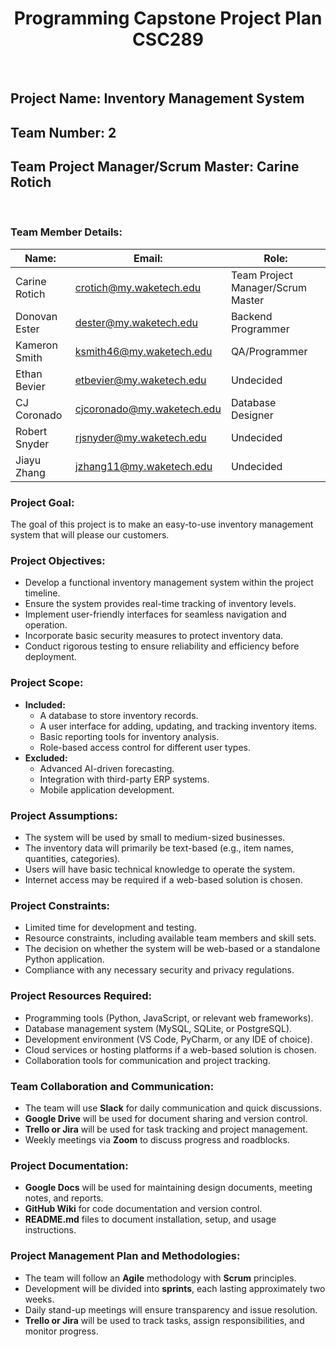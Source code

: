 <h1 style="text-align: center;">Programming Capstone Project Plan CSC289</h1>

<br>

## Project Name: Inventory Management System
## Team Number: 2
## Team Project Manager/Scrum Master: Carine Rotich

<br>

### Team Member Details:
|  Name: |Email:   |Role:   |
|---|---|---|
| Carine Rotich  |  crotich@my.waketech.edu    | Team Project Manager/Scrum Master  |
| Donovan Ester  |  dester@my.waketech.edu     |  Backend Programmer |
| Kameron Smith  |  ksmith46@my.waketech.edu   |  QA/Programmer |
| Ethan Bevier   |  etbevier@my.waketech.edu   |  Undecided |
| CJ Coronado    |  cjcoronado@my.waketech.edu |  Database Designer |
| Robert Snyder  |  rjsnyder@my.waketech.edu   |  Undecided |
| Jiayu Zhang    | jzhang11@my.waketech.edu    |  Undecided |

### Project Goal:
The goal of this project is to make an easy-to-use inventory management system that will please our customers.

### Project Objectives:
- Develop a functional inventory management system within the project timeline.
- Ensure the system provides real-time tracking of inventory levels.
- Implement user-friendly interfaces for seamless navigation and operation.
- Incorporate basic security measures to protect inventory data.
- Conduct rigorous testing to ensure reliability and efficiency before deployment.

### Project Scope:
- **Included:**
  - A database to store inventory records.
  - A user interface for adding, updating, and tracking inventory items.
  - Basic reporting tools for inventory analysis.
  - Role-based access control for different user types.
- **Excluded:**
  - Advanced AI-driven forecasting.
  - Integration with third-party ERP systems.
  - Mobile application development.

### Project Assumptions:
- The system will be used by small to medium-sized businesses.
- The inventory data will primarily be text-based (e.g., item names, quantities, categories).
- Users will have basic technical knowledge to operate the system.
- Internet access may be required if a web-based solution is chosen.

### Project Constraints:
- Limited time for development and testing.
- Resource constraints, including available team members and skill sets.
- The decision on whether the system will be web-based or a standalone Python application.
- Compliance with any necessary security and privacy regulations.

### Project Resources Required:
- Programming tools (Python, JavaScript, or relevant web frameworks).
- Database management system (MySQL, SQLite, or PostgreSQL).
- Development environment (VS Code, PyCharm, or any IDE of choice).
- Cloud services or hosting platforms if a web-based solution is chosen.
- Collaboration tools for communication and project tracking.

### Team Collaboration and Communication:
- The team will use **Slack** for daily communication and quick discussions.
- **Google Drive** will be used for document sharing and version control.
- **Trello or Jira** will be used for task tracking and project management.
- Weekly meetings via **Zoom** to discuss progress and roadblocks.

### Project Documentation:
- **Google Docs** will be used for maintaining design documents, meeting notes, and reports.
- **GitHub Wiki** for code documentation and version control.
- **README.md** files to document installation, setup, and usage instructions.

### Project Management Plan and Methodologies:
- The team will follow an **Agile** methodology with **Scrum** principles.
- Development will be divided into **sprints**, each lasting approximately two weeks.
- Daily stand-up meetings will ensure transparency and issue resolution.
- **Trello or Jira** will be used to track tasks, assign responsibilities, and monitor progress.


